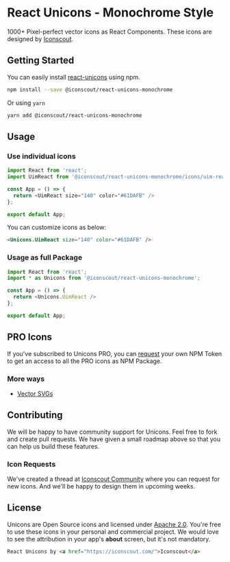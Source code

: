 # React Unicons - Monochrome Style

1000+ Pixel-perfect vector icons as React Components. These icons are designed by [Iconscout](https://iconscout.com).

## Getting Started
You can easily install [react-unicons](https://iconscout.com/unicons) using npm.
```bash
npm install --save @iconscout/react-unicons-monochrome
```
Or using `yarn`
```bash
yarn add @iconscout/react-unicons-monochrome
```

## Usage
### Use individual icons
```js
import React from 'react';
import UimReact from '@iconscout/react-unicons-monochrome/icons/uim-react'

const App = () => {
  return <UimReact size="140" color="#61DAFB" />
};

export default App;
````

You can customize icons as below:
```html
<Unicons.UimReact size="140" color="#61DAFB" />
```

### Usage as full Package
```js
import React from 'react';
import * as Unicons from '@iconscout/react-unicons-monochrome';

const App = () => {
  return <Unicons.UimReact />
};

export default App;
````

## PRO Icons
If you've subscribed to Unicons PRO, you can [request](mailto:support@iconscout.com?subject=Unicons) your own NPM Token to get an access to all the PRO icons as NPM Package.

### More ways
- [Vector SVGs](https://iconscout.com/unicons)

## Contributing
We will be happy to have community support for Unicons. Feel free to fork and create pull requests. We have given a small roadmap above so that you can help us build these features.

### Icon Requests
We've created a thread at [Iconscout Community](https://discuss.iconscout.com/new-topic?title=Icon%20Request:%20%3Cicon%3E&body=Hey%20there,%20%3Cicon%3E%20will%20be%20great%20fit%20for%20Unicons.%20I%20would%20love%20to%20use%20it!&category=Unicons&tags=requests) where you can request for new icons. And we'll be happy to design them in upcoming weeks.

## License
Unicons are Open Source icons and licensed under [Apache 2.0](https://www.apache.org/licenses/LICENSE-2.0.txt). You're free to use these icons in your personal and commercial project. We would love to see the attribution in your app's **about** screen, but it's not mandatory.
```html
React Unicons by <a href="https://iconscout.com/">Iconscout</a>
```